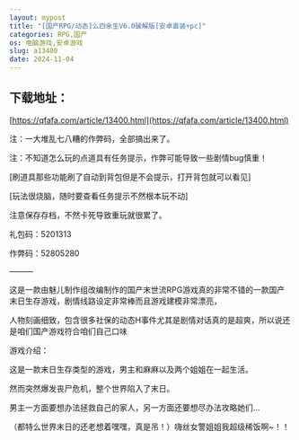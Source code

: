 ```yaml
---
layout: mypost
title: "[国产RPG/动态]么四余生V6.0破解版[安卓直装+pc]"
categories: RPG,国产
os: 电脑游戏,安卓游戏
slug: a13400
date: 2024-11-04
---
```


## 下载地址：

[https://qfafa.com/article/13400.html](https://qfafa.com/article/13400.html)

注：一大堆乱七八糟的作弊码，全部搞出来了。

注：不知道怎么玩的点道具有任务提示，作弊可能导致一些剧情bug慎重！

\[刷道具那些功能刷了自动到背包但是不会提示，打开背包就可以看见\]

\[玩法很烧脑，随时要查看任务提示不然根本玩不动\]

注意保存存档，不然卡死导致重玩就很累了。

礼包码：5201313

作弊码：52805280

———

这是一款由魅儿制作组改编制作的国产末世流RPG游戏真的非常不错的一款国产末日生存游戏，剧情线路设定非常棒而且游戏建模非常漂亮，

人物刻画细致，包含很多社保的动态H事件尤其是剧情对话真的是超爽，所以说还是咱们国产游戏符合咱们自己口味

游戏介绍：

这是一款末日生存类型的游戏，男主和麻麻以及两个姐姐在一起生活。

然而突然爆发丧尸危机，整个世界陷入了末日。

男主一方面要想办法拯救自己的家人，另一方面还要想尽办法攻略她们…

（都特么世界末日的还老想着嘿嘿，真是吊！）嗨丝女警姐姐我超级稀饭啊~！！